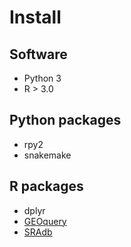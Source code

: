 # Install

## Software

*  Python 3
*  R > 3.0

## Python packages

*  rpy2
*  snakemake

## R packages

*  dplyr
*  [GEOquery](http://www.bioconductor.org/packages/release/bioc/html/GEOquery.html)
*  [SRAdb](http://www.bioconductor.org/packages/release/bioc/html/SRAdb.html)

